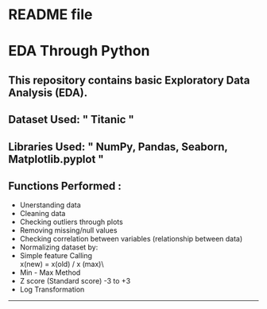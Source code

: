 # README file
# EDA Through Python

## This repository contains basic Exploratory Data Analysis (EDA).

## Dataset Used: " Titanic "

## Libraries Used: " NumPy, Pandas, Seaborn, Matplotlib.pyplot "

## Functions Performed :
- Unerstanding data
- Cleaning data 
- Checking outliers through plots
- Removing missing/null values 
- Checking correlation between variables (relationship between data)
- Normalizing dataset by:
- Simple feature Calling\
 x(new) = x(old) / x (max)\
- Min - Max Method 
- Z score (Standard score) -3 to +3
- Log Transformation 

---

